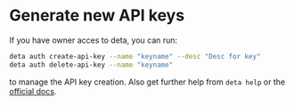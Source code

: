 # Generate new API keys

If you have owner acces to deta, you can run:

```bash
deta auth create-api-key --name "keyname" --desc "Desc for key"
deta auth delete-api-key --name "keyname"
```

to manage the API key creation. Also get further help from `deta help` or the [official docs](https://docs.deta.sh/docs/micros/api_keys).